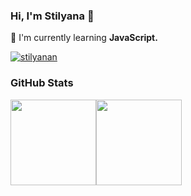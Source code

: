 ### Hi, I'm Stilyana 👋

🌱 I'm currently learning **JavaScript.**


<p align="left"> <a href="https://github.com/stilyanan/github-profile-trophy"><img src="https://github-profile-trophy.vercel.app/?username=stilyanan" alt="stilyanan" /></a> </p>





### GitHub Stats
<a><img height="137px" src="https://github-readme-stats.vercel.app/api?username=StilyanaN&hide_title=true&hide_border=true&show_icons=true&include_all_commits=true&count_private=true&line_height=21&text_color=000&icon_color=000&bg_color=0,ea6161,ffc64d,fffc4d,52fa5a&theme=graywhite" /><!-- wi*quL3fcV --><img height="137px" src="https://github-readme-stats.vercel.app/api/top-langs/?username=stilyanan&hide=html&hide_title=true&hide_border=true&layout=compact&langs_count=6&exclude_repo=comp426,Redventures-Movie-Quotes&text_color=000&icon_color=fff&bg_color=0,52fa5a,4dfcff,c64dff&theme=graywhite" /></a>

